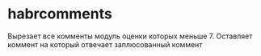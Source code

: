 # habrcomments
Вырезает все комменты модуль оценки которых меньше 7.
Оставляет коммент на который отвечает заплюсованный коммент
